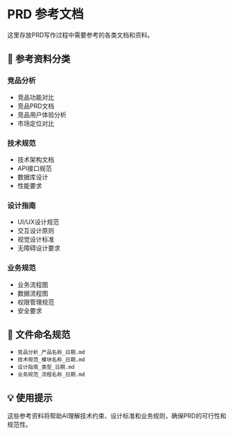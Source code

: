 # PRD 参考文档

这里存放PRD写作过程中需要参考的各类文档和资料。

## 📂 参考资料分类

### 竞品分析
- 竞品功能对比
- 竞品PRD文档
- 竞品用户体验分析
- 市场定位对比

### 技术规范
- 技术架构文档
- API接口规范
- 数据库设计
- 性能要求

### 设计指南
- UI/UX设计规范
- 交互设计原则
- 视觉设计标准
- 无障碍设计要求

### 业务规范
- 业务流程图
- 数据流程图
- 权限管理规范
- 安全要求

## 📝 文件命名规范

- `竞品分析_产品名称_日期.md`
- `技术规范_模块名称_日期.md`
- `设计指南_类型_日期.md`
- `业务规范_流程名称_日期.md`

## 💡 使用提示

这些参考资料将帮助AI理解技术约束、设计标准和业务规则，确保PRD的可行性和规范性。